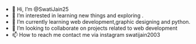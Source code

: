 - 👋 Hi, I’m @SwatiJain25
- 👀 I’m interested in learning new things and exploring .
- 🌱 I’m currently learning web development,graphic designing and python.
- 💞️ I’m looking to collaborate on projects related to web development
- 📫 How to reach me contact me via instagram swatijain2003
 
<!---
SwatiJain25/SwatiJain25 is a ✨ special ✨ repository because its `README.md` (this file) appears on your GitHub profile.
You can click the Preview link to take a look at your changes.
--->
